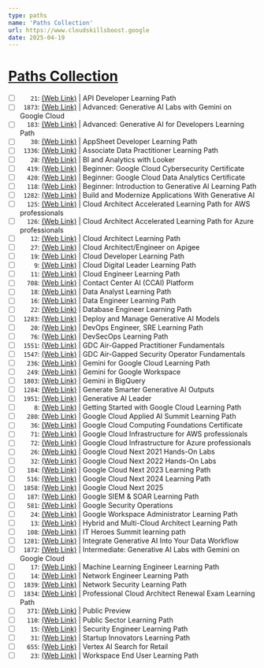 ```yaml
---
type: paths
name: 'Paths Collection'
url: https://www.cloudskillsboost.google
date: 2025-04-19
---
```


# [Paths Collection](https://www.cloudskillsboost.google)

- [ ] `   21`: [(Web Link)](https://www.cloudskillsboost.google/paths/21) | API Developer Learning Path
- [ ] ` 1873`: [(Web Link)](https://www.cloudskillsboost.google/paths/1873) | Advanced: Generative AI Labs with Gemini on Google Cloud
- [ ] `  183`: [(Web Link)](https://www.cloudskillsboost.google/paths/183) | Advanced: Generative AI for Developers Learning Path
- [ ] `   30`: [(Web Link)](https://www.cloudskillsboost.google/paths/30) | AppSheet Developer Learning Path
- [ ] ` 1336`: [(Web Link)](https://www.cloudskillsboost.google/paths/1336) | Associate Data Practitioner Learning Path
- [ ] `   28`: [(Web Link)](https://www.cloudskillsboost.google/paths/28) | BI and Analytics with Looker
- [ ] `  419`: [(Web Link)](https://www.cloudskillsboost.google/paths/419) | Beginner: Google Cloud Cybersecurity Certificate
- [ ] `  420`: [(Web Link)](https://www.cloudskillsboost.google/paths/420) | Beginner: Google Cloud Data Analytics Certificate
- [ ] `  118`: [(Web Link)](https://www.cloudskillsboost.google/paths/118) | Beginner: Introduction to Generative AI Learning Path
- [ ] ` 1282`: [(Web Link)](https://www.cloudskillsboost.google/paths/1282) | Build and Modernize Applications With Generative AI
- [ ] `  125`: [(Web Link)](https://www.cloudskillsboost.google/paths/125) | Cloud Architect Accelerated Learning Path for AWS professionals
- [ ] `  126`: [(Web Link)](https://www.cloudskillsboost.google/paths/126) | Cloud Architect Accelerated Learning Path for Azure professionals
- [ ] `   12`: [(Web Link)](https://www.cloudskillsboost.google/paths/12) | Cloud Architect Learning Path
- [ ] `   27`: [(Web Link)](https://www.cloudskillsboost.google/paths/27) | Cloud Architect/Engineer on Apigee
- [ ] `   19`: [(Web Link)](https://www.cloudskillsboost.google/paths/19) | Cloud Developer Learning Path
- [ ] `    9`: [(Web Link)](https://www.cloudskillsboost.google/paths/9) | Cloud Digital Leader Learning Path
- [ ] `   11`: [(Web Link)](https://www.cloudskillsboost.google/paths/11) | Cloud Engineer Learning Path
- [ ] `  708`: [(Web Link)](https://www.cloudskillsboost.google/paths/708) | Contact Center AI (CCAI) Platform
- [ ] `   18`: [(Web Link)](https://www.cloudskillsboost.google/paths/18) | Data Analyst Learning Path
- [ ] `   16`: [(Web Link)](https://www.cloudskillsboost.google/paths/16) | Data Engineer Learning Path
- [ ] `   22`: [(Web Link)](https://www.cloudskillsboost.google/paths/22) | Database Engineer Learning Path
- [ ] ` 1283`: [(Web Link)](https://www.cloudskillsboost.google/paths/1283) | Deploy and Manage Generative AI Models
- [ ] `   20`: [(Web Link)](https://www.cloudskillsboost.google/paths/20) | DevOps Engineer, SRE Learning Path
- [ ] `   76`: [(Web Link)](https://www.cloudskillsboost.google/paths/76) | DevSecOps Learning Path
- [ ] ` 1551`: [(Web Link)](https://www.cloudskillsboost.google/paths/1551) | GDC Air-Gapped Practitioner Fundamentals
- [ ] ` 1547`: [(Web Link)](https://www.cloudskillsboost.google/paths/1547) | GDC Air-Gapped Security Operator Fundamentals
- [ ] `  236`: [(Web Link)](https://www.cloudskillsboost.google/paths/236) | Gemini for Google Cloud Learning Path
- [ ] `  249`: [(Web Link)](https://www.cloudskillsboost.google/paths/249) | Gemini for Google Workspace
- [ ] ` 1803`: [(Web Link)](https://www.cloudskillsboost.google/paths/1803) | Gemini in BigQuery
- [ ] ` 1284`: [(Web Link)](https://www.cloudskillsboost.google/paths/1284) | Generate Smarter Generative AI Outputs
- [ ] ` 1951`: [(Web Link)](https://www.cloudskillsboost.google/paths/1951) | Generative AI Leader
- [ ] `    8`: [(Web Link)](https://www.cloudskillsboost.google/paths/8) | Getting Started with Google Cloud Learning Path
- [ ] `  280`: [(Web Link)](https://www.cloudskillsboost.google/paths/280) | Google Cloud Applied AI Summit Learning Path
- [ ] `   36`: [(Web Link)](https://www.cloudskillsboost.google/paths/36) | Google Cloud Computing Foundations Certificate
- [ ] `   71`: [(Web Link)](https://www.cloudskillsboost.google/paths/71) | Google Cloud Infrastructure for AWS professionals
- [ ] `   72`: [(Web Link)](https://www.cloudskillsboost.google/paths/72) | Google Cloud Infrastructure for Azure  professionals
- [ ] `   26`: [(Web Link)](https://www.cloudskillsboost.google/paths/26) | Google Cloud Next 2021 Hands-On Labs
- [ ] `   32`: [(Web Link)](https://www.cloudskillsboost.google/paths/32) | Google Cloud Next 2022 Hands-On Labs
- [ ] `  184`: [(Web Link)](https://www.cloudskillsboost.google/paths/184) | Google Cloud Next 2023 Learning Path
- [ ] `  516`: [(Web Link)](https://www.cloudskillsboost.google/paths/516) | Google Cloud Next 2024 Learning Path
- [ ] ` 1858`: [(Web Link)](https://www.cloudskillsboost.google/paths/1858) | Google Cloud Next 2025
- [ ] `  187`: [(Web Link)](https://www.cloudskillsboost.google/paths/187) | Google SIEM & SOAR Learning Path
- [ ] `  581`: [(Web Link)](https://www.cloudskillsboost.google/paths/581) | Google Security Operations
- [ ] `   24`: [(Web Link)](https://www.cloudskillsboost.google/paths/24) | Google Workspace Administrator Learning Path
- [ ] `   13`: [(Web Link)](https://www.cloudskillsboost.google/paths/13) | Hybrid and Multi-Cloud Architect Learning Path
- [ ] `  108`: [(Web Link)](https://www.cloudskillsboost.google/paths/108) | IT Heroes Summit learning path
- [ ] ` 1281`: [(Web Link)](https://www.cloudskillsboost.google/paths/1281) | Integrate Generative AI Into Your Data Workflow
- [ ] ` 1872`: [(Web Link)](https://www.cloudskillsboost.google/paths/1872) | Intermediate: Generative AI Labs with Gemini on Google Cloud
- [ ] `   17`: [(Web Link)](https://www.cloudskillsboost.google/paths/17) | Machine Learning Engineer Learning Path
- [ ] `   14`: [(Web Link)](https://www.cloudskillsboost.google/paths/14) | Network Engineer Learning Path
- [ ] ` 1839`: [(Web Link)](https://www.cloudskillsboost.google/paths/1839) | Network Security Learning Path
- [ ] ` 1834`: [(Web Link)](https://www.cloudskillsboost.google/paths/1834) | Professional Cloud Architect Renewal Exam Learning Path
- [ ] `  371`: [(Web Link)](https://www.cloudskillsboost.google/paths/371) | Public Preview
- [ ] `  110`: [(Web Link)](https://www.cloudskillsboost.google/paths/110) | Public Sector Learning Path
- [ ] `   15`: [(Web Link)](https://www.cloudskillsboost.google/paths/15) | Security Engineer Learning Path
- [ ] `   31`: [(Web Link)](https://www.cloudskillsboost.google/paths/31) | Startup Innovators Learning Path
- [ ] `  655`: [(Web Link)](https://www.cloudskillsboost.google/paths/655) | Vertex AI Search for Retail
- [ ] `   23`: [(Web Link)](https://www.cloudskillsboost.google/paths/23) | Workspace End User Learning Path
